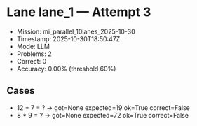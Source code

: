# Lane lane_1 — Attempt 3

- Mission: mi_parallel_10lanes_2025-10-30
- Timestamp: 2025-10-30T18:50:47Z
- Mode: LLM
- Problems: 2
- Correct: 0
- Accuracy: 0.00% (threshold 60%)

## Cases
- 12 + 7 = ? → got=None expected=19 ok=True correct=False
- 8 * 9 = ? → got=None expected=72 ok=True correct=False